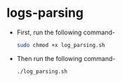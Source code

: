 # logs-parsing

* First, run the following command-
  ```bash
  sudo chmod +x log_parsing.sh
  ```

* Then run the following command-
  ```bash
  ./log_parsing.sh
  ```

